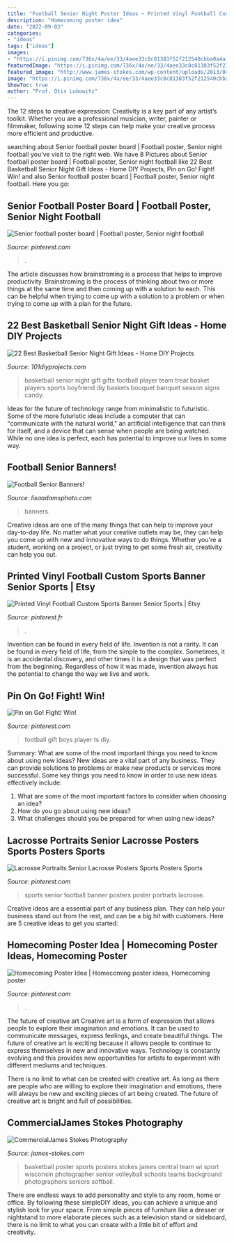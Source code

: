 ```yaml
---
title: "Football Senior Night Poster Ideas ~ Printed Vinyl Football Custom Sports Banner Senior Sports"
description: "Homecoming poster idea"
date: "2022-09-03"
categories:
- "ideas"
tags: ["ideas"]
images:
- "https://i.pinimg.com/736x/4a/ee/33/4aee33c8c81383f52f212540cbba0a4a.jpg"
featuredImage: "https://i.pinimg.com/736x/4a/ee/33/4aee33c8c81383f52f212540cbba0a4a.jpg"
featured_image: "http://www.james-stokes.com/wp-content/uploads/2013/04/girls-basketball-poster-ideas-james-stokes-photography-central-wi-high-school-sports-poster-photographer-1.jpg"
image: "https://i.pinimg.com/736x/4a/ee/33/4aee33c8c81383f52f212540cbba0a4a.jpg"
ShowToc: true
author: "Prof. Otis Lubowitz"
---
```



The 12 steps to creative expression:
Creativity is a key part of any artist’s toolkit. Whether you are a professional musician, writer, painter or filmmaker, following some 12 steps can help make your creative process more efficient and productive.

	

		
searching about Senior football poster board | Football poster, Senior night football you've visit to the right web. We have 8 Pictures about Senior football poster board | Football poster, Senior night football like 22 Best Basketball Senior Night Gift Ideas - Home DIY Projects, Pin on Go! Fight! Win! and also Senior football poster board | Football poster, Senior night football. Here you go:
		
    
## Senior Football Poster Board | Football Poster, Senior Night Football

<img loading=lazy src="https://i.pinimg.com/originals/8f/9c/5a/8f9c5aac1eb85e6ce4d06887006b1724.jpg" onerror="this.onerror=null;this.src='https://tse3.mm.bing.net/th?id=OIP.QtPu-X55iowiv7qc6wkiUwHaNK&amp;pid=15.1';" alt="Senior football poster board | Football poster, Senior night football">

_Source: pinterest.com_

>. 

	

The article discusses how brainstroming is a process that helps to improve productivity. Brainstroming is the process of thinking about two or more things at the same time and then coming up with a solution to each. This can be helpful when trying to come up with a solution to a problem or when trying to come up with a plan for the future.

    
## 22 Best Basketball Senior Night Gift Ideas - Home DIY Projects

<img loading=lazy src="https://101diyprojects.com/wp-content/uploads/2019/09/basketball-senior-night-gift-ideas-inspirational-basketball-player-treat-basketball-of-basketball-senior-night-gift-ideas.jpg" onerror="this.onerror=null;this.src='https://tse3.mm.bing.net/th?id=OIP.YXCOUFxOiY470aQUZjpy6QHaJ4&amp;pid=15.1';" alt="22 Best Basketball Senior Night Gift Ideas - Home DIY Projects">

_Source: 101diyprojects.com_

>basketball senior night gift gifts football player team treat basket players sports boyfriend diy baskets bouquet banquet season signs candy. 

	

Ideas for the future of technology range from minimalistic to futuristic. Some of the more futuristic ideas include a computer that can "communicate with the natural world," an artificial intelligence that can think for itself, and a device that can sense when people are being watched. While no one idea is perfect, each has potential to improve our lives in some way.

    
## Football Senior Banners!

<img loading=lazy src="http://lisaadamsphoto.com/wp-content/uploads/2018/10/13-618-post/Football_Player_senior_banner_tough_lisa_adams_photography-Template(pp_w768_h1024).jpg" onerror="this.onerror=null;this.src='https://tse3.mm.bing.net/th?id=OIP.1O-UmD_RN9fm2omSIDeU4QHaJ4&amp;pid=15.1';" alt="Football Senior Banners!">

_Source: lisaadamsphoto.com_

>banners. 

	

Creative ideas are one of the many things that can help to improve your day-to-day life. No matter what your creative outlets may be, they can help you come up with new and innovative ways to do things. Whether you're a student, working on a project, or just trying to get some fresh air, creativity can help you out.

    
## Printed Vinyl Football Custom Sports Banner Senior Sports | Etsy

<img loading=lazy src="https://i.pinimg.com/736x/e8/83/bf/e883bf2f4e271e7b260942c610221322.jpg" onerror="this.onerror=null;this.src='https://tse4.mm.bing.net/th?id=OIP.OB2lmf9CUUShBInkFShPlwHaLH&amp;pid=15.1';" alt="Printed Vinyl Football Custom Sports Banner Senior Sports | Etsy">

_Source: pinterest.fr_

>. 

	

Invention can be found in every field of life.
Invention is not a rarity. It can be found in every field of life, from the simple to the complex. Sometimes, it is an accidental discovery, and other times it is a design that was perfect from the beginning. Regardless of how it was made, invention always has the potential to change the way we live and work.

    
## Pin On Go! Fight! Win!

<img loading=lazy src="https://i.pinimg.com/736x/4a/ee/33/4aee33c8c81383f52f212540cbba0a4a.jpg" onerror="this.onerror=null;this.src='https://tse1.mm.bing.net/th?id=OIP.aJhf8-AAG4eHGyP6715FAQHaJ3&amp;pid=15.1';" alt="Pin on Go! Fight! Win!">

_Source: pinterest.com_

>football gift boys player ts diy. 

	

Summary: What are some of the most important things you need to know about using new ideas?
New ideas are a vital part of any business. They can provide solutions to problems or make new products or services more successful. Some key things you need to know in order to use new ideas effectively include:
1. What are some of the most important factors to consider when choosing an idea?
2. How do you go about using new ideas?
3. What challenges should you be prepared for when using new ideas?

    
## Lacrosse Portraits Senior Lacrosse Posters Sports Posters Sports

<img loading=lazy src="https://i.pinimg.com/originals/ef/fc/91/effc913b40405f6e80f4b3111d22d844.jpg" onerror="this.onerror=null;this.src='https://tse2.mm.bing.net/th?id=OIP.7_yRO0BAX26A9LMRHSLYRAHaLH&amp;pid=15.1';" alt="Lacrosse Portraits Senior Lacrosse Posters Sports Posters Sports">

_Source: pinterest.com_

>sports senior football banner posters poster portraits lacrosse. 

	

Creative ideas are a essential part of any business plan. They can help your business stand out from the rest, and can be a big hit with customers. Here are 5 creative ideas to get you started:

    
## Homecoming Poster Idea | Homecoming Poster Ideas, Homecoming Poster

<img loading=lazy src="https://i.pinimg.com/736x/a1/66/0e/a1660e273dd824c933b9f76a45cfff2a.jpg" onerror="this.onerror=null;this.src='https://tse1.mm.bing.net/th?id=OIP.YCRmvvDJkXUZOimxawgDtwHaJ3&amp;pid=15.1';" alt="Homecoming Poster Idea | Homecoming poster ideas, Homecoming poster">

_Source: pinterest.com_

>. 

	

The future of creative art
Creative art is a form of expression that allows people to explore their imagination and emotions. It can be used to communicate messages, express feelings, and create beautiful things.
The future of creative art is exciting because it allows people to continue to express themselves in new and innovative ways. Technology is constantly evolving and this provides new opportunities for artists to experiment with different mediums and techniques.

There is no limit to what can be created with creative art. As long as there are people who are willing to explore their imagination and emotions, there will always be new and exciting pieces of art being created. The future of creative art is bright and full of possibilities.

    
## CommercialJames Stokes Photography

<img loading=lazy src="http://www.james-stokes.com/wp-content/uploads/2013/04/girls-basketball-poster-ideas-james-stokes-photography-central-wi-high-school-sports-poster-photographer-1.jpg" onerror="this.onerror=null;this.src='https://tse1.mm.bing.net/th?id=OIP.DXXRc9OlnEvltq6OKIW5IgHaE-&amp;pid=15.1';" alt="CommercialJames Stokes Photography">

_Source: james-stokes.com_

>basketball poster sports posters stokes james central team wi sport wisconsin photographer senior volleyball schools teams background photographers seniors softball. 

	

There are endless ways to add personality and style to any room, home or office. By following these simpleDIY ideas, you can achieve a unique and stylish look for your space. From simple pieces of furniture like a dresser or nightstand to more elaborate pieces such as a television stand or sideboard, there is no limit to what you can create with a little bit of effort and creativity.

